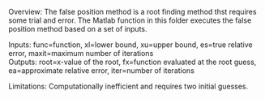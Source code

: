 Overview: The false position method is a root finding method thst requires some trial and error. The Matlab function in this folder executes the false position method based on
a set of inputs.

Inputs: func=function, xl=lower bound, xu=upper bound, es=true relative error, maxit=maximum number of iterations <br />
Outputs: root=x-value of the root, fx=function evaluated at the root guess, ea=approximate relative error, iter=number of iterations <br />

Limitations: Computationally inefficient and requires two initial guesses.
